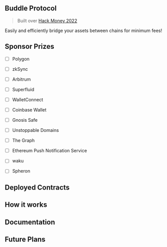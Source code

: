 ## Buddle Protocol
> Built over [Hack Money 2022](showcase.ethglobal.com/hackmoney2022/buddle-8sfpg)

Easily and efficiently bridge your assets between chains for minimum fees!

## Sponsor Prizes

- [ ] Polygon
- [ ] zkSync
- [ ] Arbitrum

- [ ] Superfluid

- [ ] WalletConnect
- [ ] Coinbase Wallet
- [ ] Gnosis Safe
- [ ] Unstoppable Domains

- [ ] The Graph

- [ ] Ethereum Push Notification Service
- [ ] waku

- [ ] Spheron

## Deployed Contracts

## How it works

## Documentation

## Future Plans